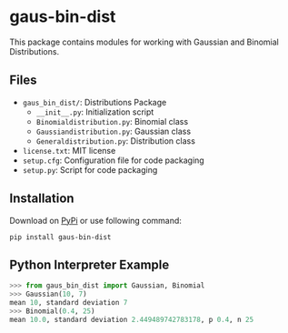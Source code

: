 # gaus-bin-dist

This package contains modules for working with Gaussian and Binomial Distributions.

## Files

* `gaus_bin_dist/`: Distributions Package
  * `__init__.py`: Initialization script
  * `Binomialdistribution.py`: Binomial class
  * `Gaussiandistribution.py`: Gaussian class
  * `Generaldistribution.py`: Distribution class
* `license.txt`: MIT license
* `setup.cfg`: Configuration file for code packaging
* `setup.py`: Script for code packaging

## Installation

Download on [PyPi](https://pypi.org/project/gaus-bin-dist/) or use following command:

`pip install gaus-bin-dist`

## Python Interpreter Example

```python
>>> from gaus_bin_dist import Gaussian, Binomial
>>> Gaussian(10, 7)
mean 10, standard deviation 7
>>> Binomial(0.4, 25)
mean 10.0, standard deviation 2.449489742783178, p 0.4, n 25
```
